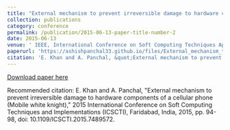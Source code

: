 ```yaml
---
title: "External mechanism to prevent irreversible damage to hardware components of a cellular phone"
collection: publications
category: conference
permalink: /publication/2015-06-13-paper-title-number-2
date: 2015-06-13
venue: ' IEEE, International Conference on Soft Computing Techniques Applications, 2015.'
paperurl: 'https://ashishpanchal33.github.io/files/External_mechanism_to_prevent_irreversible_damage_to_hardware_components_of_a_cellular_phone_Mobile_white_knight.pdf'
citation: 'E. Khan and A. Panchal, &quot;External mechanism to prevent irreversible damage to hardware components of a cellular phone (Mobile white knight),&quot; 2015 International Conference on Soft Computing Techniques and Implementations (ICSCTI), Faridabad, India, 2015, pp. 94-98, doi: 10.1109/ICSCTI.2015.7489572.'
---
```


<a href='https://ashishpanchal33.github.io/files/External_mechanism_to_prevent_irreversible_damage_to_hardware_components_of_a_cellular_phone_Mobile_white_knight.pdf'>Download paper here</a>

Recommended citation: E. Khan and A. Panchal, "External mechanism to prevent irreversible damage to hardware components of a cellular phone (Mobile white knight)," 2015 International Conference on Soft Computing Techniques and Implementations (ICSCTI), Faridabad, India, 2015, pp. 94-98, doi: 10.1109/ICSCTI.2015.7489572.
